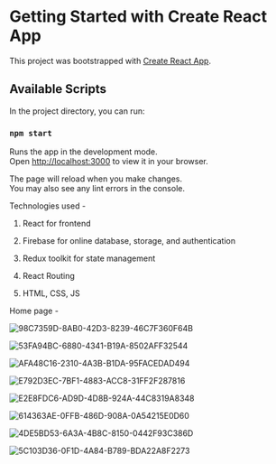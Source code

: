 # Getting Started with Create React App

This project was bootstrapped with [Create React App](https://github.com/facebook/create-react-app).

## Available Scripts

In the project directory, you can run:

### `npm start`

Runs the app in the development mode.\
Open [http://localhost:3000](http://localhost:3000) to view it in your browser.

The page will reload when you make changes.\
You may also see any lint errors in the console.

Technologies used -

1. React for frontend
2. Firebase for online database, storage, and authentication
3. Redux toolkit for state management
4. React Routing

5. HTML, CSS, JS

Home page - 

![98C7359D-8AB0-42D3-8239-46C7F360F64B](https://github.com/serverf21/Ecommerce-Redux-Firebase-React/assets/30923855/acf83dca-668c-4852-b9fd-b1c2d1b7b2d9)

![53FA94BC-6880-4341-B19A-8502AFF32544](https://github.com/serverf21/Ecommerce-Redux-Firebase-React/assets/30923855/172a91e0-7358-4afd-bdd6-235299c49168)

![AFA48C16-2310-4A3B-B1DA-95FACEDAD494](https://github.com/serverf21/Ecommerce-Redux-Firebase-React/assets/30923855/43f88423-8862-410f-97d9-7a262db7b228)

![E792D3EC-7BF1-4883-ACC8-31FF2F287816](https://github.com/serverf21/Ecommerce-Redux-Firebase-React/assets/30923855/2768687a-708d-49eb-a146-fb02362403b2)

![E2E8FDC6-AD9D-4D8B-924A-44C8319A8348](https://github.com/serverf21/Ecommerce-Redux-Firebase-React/assets/30923855/ecf99e00-b73a-4bb9-985c-2bb0ab997645)

![614363AE-0FFB-486D-908A-0A54215E0D60](https://github.com/serverf21/Ecommerce-Redux-Firebase-React/assets/30923855/71c75ae0-4b32-4a58-a34c-17898fd3e280)

![4DE5BD53-6A3A-4B8C-8150-0442F93C386D](https://github.com/serverf21/Ecommerce-Redux-Firebase-React/assets/30923855/3dd3147d-4b7d-4d5a-bca7-b0c52be56368)

![5C103D36-0F1D-4A84-B789-BDA22A8F2273](https://github.com/serverf21/Ecommerce-Redux-Firebase-React/assets/30923855/92657b4d-314e-40c1-89a2-89e723419a46)

















